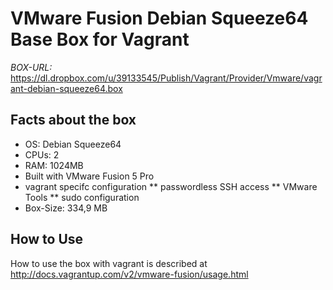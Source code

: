 VMware Fusion Debian Squeeze64 Base Box for Vagrant
===================================================

*BOX-URL:* https://dl.dropbox.com/u/39133545/Publish/Vagrant/Provider/Vmware/vagrant-debian-squeeze64.box

Facts about the box
-------------------

* OS: Debian Squeeze64
* CPUs: 2
* RAM: 1024MB
* Built with VMware Fusion 5 Pro
* vagrant specifc configuration
** passwordless SSH access
** VMware Tools
** sudo configuration
* Box-Size: 334,9 MB

How to Use
----------

How to use the box with vagrant is described at http://docs.vagrantup.com/v2/vmware-fusion/usage.html

